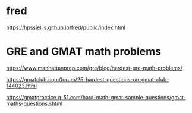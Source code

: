 # fred

https://hpssjellis.github.io/fred/public/index.html



#  GRE and GMAT math problems


https://www.manhattanprep.com/gre/blog/hardest-gre-math-problems/


https://gmatclub.com/forum/25-hardest-questions-on-gmat-club-144023.html


https://gmatpractice.q-51.com/hard-math-gmat-sample-questions/gmat-maths-questions.shtml
